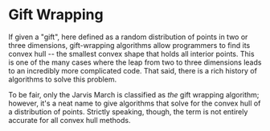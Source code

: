 # Gift Wrapping
If given a "gift", here defined as a random distribution of points in two or three dimensions, gift-wrapping algorithms allow programmers to find its convex hull -- the smallest convex shape that holds all interior points.
This is one of the many cases where the leap from two to three dimensions leads to an incredibly more complicated code.
That said, there is a rich history of algorithms to solve this problem.

To be fair, only the Jarvis March is classified as *the* gift wrapping algorithm; however, it's a neat name to give algorithms that solve for the convex hull of a distribution of points.
Strictly speaking, though, the term is not entirely accurate for all convex hull methods.

<script>
MathJax.Hub.Queue(["Typeset",MathJax.Hub]);
</script>
$$
\newcommand{\d}{\mathrm{d}}
\newcommand{\bff}{\boldsymbol{f}}
\newcommand{\bfg}{\boldsymbol{g}}
\newcommand{\bfp}{\boldsymbol{p}}
\newcommand{\bfq}{\boldsymbol{q}}
\newcommand{\bfx}{\boldsymbol{x}}
\newcommand{\bfu}{\boldsymbol{u}}
\newcommand{\bfv}{\boldsymbol{v}}
\newcommand{\bfA}{\boldsymbol{A}}
\newcommand{\bfB}{\boldsymbol{B}}
\newcommand{\bfC}{\boldsymbol{C}}
\newcommand{\bfM}{\boldsymbol{M}}
\newcommand{\bfJ}{\boldsymbol{J}}
\newcommand{\bfR}{\boldsymbol{R}}
\newcommand{\bfT}{\boldsymbol{T}}
\newcommand{\bfomega}{\boldsymbol{\omega}}
\newcommand{\bftau}{\boldsymbol{\tau}}
$$

